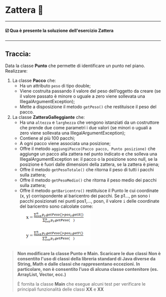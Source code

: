 # Zattera 🚢
-- -
#### ☑️ Qua è presente la soluzione dell'esercizio Zattera
-- -
## Traccia:
Data la classe **Punto** che permette di identificare un punto nel piano. Realizzare:
1. La classe **Pacco** che:
   * Ha un attributo `peso` di tipo double;
   * Viene costruita passando il valore del peso dell’oggetto da creare (se il valore passato è minore o uguale a zero viene sollevata una IllegalArgumentException);
   * Mette a disposizione il metodo `getPeso()` che restituisce il peso del pacco.
2. La classe **ZatteraGalleggiante** che:
   * Ha una `altezza` e `larghezza` che vengono istanziati da un costruttore che prende due come parametri i due valori (se minori o uguali a zero viene sollevata una IllegalArgumentException);
   * Contiene al più 100 pacchi;
   * A ogni pacco viene associata una posizione;
   * Offre il metodo `aggiungiPacco(Pacco pacco, Punto posizione)` che aggiunge un pacco alla zattera nel punto indicato e che solleva una IllegalArgumentException se: il pacco o la posizione sono null, se la posizione è fuori dalle dimensioni della zattera, se la zattera è piena;
   * Offre il metodo `getPesoTotale()` che ritorna il peso di tutti i pacchi sulla zattera;
   * Offre il metodo `getPesoMedio()` che ritorna il peso medio dei pacchi sulla zattera;
   * Offre il metodo `getBaricentro()` restituisce il Punto le cui coordinate (x, y) corrispondente al baricentro dei pacchi. Se p1…, pn sono i pacchi posizionati nei punti pos1,…, posn, il valore `i` delle coordinate del baricentro sono calcolate come:
![Formula.png](Formula.png)

>**Non modificare la classe Punto e Main. Scaricare le due classi**
>**Non è consentito l'uso di classi della libreria standard di Java diverse da String, Math e dalle classi che rappresentano eccezioni. In particolare, non è consentito
>l’uso di alcuna classe contenitore (es. ArrayList, Vector, ecc.)**
>
>È fornita la classe **Main** che esegue alcuni test per verificare le principali
>funzionalità delle classi **XX** e **XX**